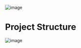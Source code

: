 ![image](https://github.com/user-attachments/assets/d539f396-aa1e-4f27-9016-f11ee59db02d)

<h1>Project Structure</h1>

![image](https://github.com/user-attachments/assets/a0176740-7055-4f01-954a-7d04280b9140)

